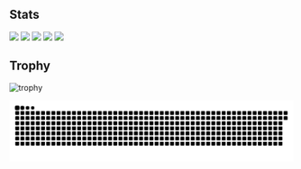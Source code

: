 ## Stats
![](http://github-profile-summary-cards.vercel.app/api/cards/profile-details?username=elle-dia&theme=gruvbox)
![](http://github-profile-summary-cards.vercel.app/api/cards/repos-per-language?username=elle-dia&theme=gruvbox)
![](http://github-profile-summary-cards.vercel.app/api/cards/most-commit-language?username=elle-dia&theme=gruvbox)
![](http://github-profile-summary-cards.vercel.app/api/cards/stats?username=elle-dia&theme=gruvbox)
![](http://github-profile-summary-cards.vercel.app/api/cards/productive-time?username=elle-dia&theme=gruvbox&utcOffset=9)

## Trophy
![trophy](https://github-profile-trophy.vercel.app/?username=elle-dia&theme=gruvbox)


<picture>
  <source media="(prefers-color-scheme: dark)" srcset="https://raw.githubusercontent.com/elle-dia/elle-dia/main/img/snake-dark.svg">
  <source media="(prefers-color-scheme: light)" srcset="https://raw.githubusercontent.com/elle-dia/elle-dia/main/img/snake.svg">
  <img alt="github contribution grid snake animation" src="https://raw.githubusercontent.com/elle-dia/elle-dia/main/img/snake.svg">
</picture>